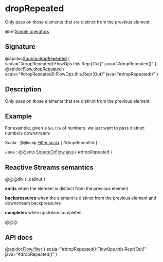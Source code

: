 # dropRepeated

Only pass on those elements that are distinct from the previous element.

@ref[Simple operators](../index.md#simple-operators)

## Signature

@apidoc[Source.dropRepeated](Source) { scala="#dropRepeated):FlowOps.this.Repr[Out]" java="#dropRepeated()" }
@apidoc[Flow.dropRepeated](Flow) { scala="#dropRepeated():FlowOps.this.Repr[Out]" java="#dropRepeated()" }


## Description

Only pass on those elements that are distinct from the previous element.

## Example

For example, given a `Source` of numbers, we just want to pass distinct numbers downstream:

Scala
:  @@snip [Filter.scala](/docs/src/test/scala/docs/stream/operators/sourceorflow/Filter.scala) { #dropRepeated }

Java
:  @@snip [SourceOrFlow.java](/docs/src/test/java/jdocs/stream/operators/SourceOrFlow.java) { #dropRepeated }

## Reactive Streams semantics

@@@div { .callout }

**emits** when the element is distinct from the previous element

**backpressures** when the element is distinct from the previous element and downstream backpressures

**completes** when upstream completes

@@@

## API docs

@apidoc[Flow.filter](Flow) { scala="#dropRepeated():FlowOps.this.Repr[Out]" java="#dropRepeated()" }
